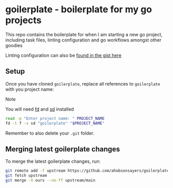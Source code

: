 # goilerplate - boilerplate for my go projects

This repo contains the boilerplate for when I am starting a new go project, including task files, linting configuration and go workflows amongst other goodies

Linting configuration can also be [found in the gist here](https://gist.github.com/ahobsonsayers/5a6baccee157e5d5c1ac4c1ccd163348)

## Setup

Once you have cloned `goilerplate`, replace all references to `goilerplate` with you project name:

> [!NOTE]
> You will need [fd](https://github.com/sharkdp/fd) and [sd](https://github.com/chmln/sd) installed

```bash
read -p "Enter project name: " PROJECT_NAME
fd -t f -x sd "goilerplate" "$PROJECT_NAME"
```

Remember to also delete your `.git` folder.

## Merging latest goilerplate changes

To merge the latest goilerplate changes, run:

```bash
git remote add -f upstream https://github.com/ahobsonsayers/goilerplate
git fetch upstream
git merge -X ours --no-ff upstream/main
```
